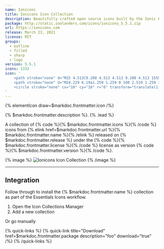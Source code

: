 ```yaml
---
name: Ionicons
title: Ionicons Icon Collection
description: Beautifully crafted open source icons built by the Ionic Framework team.
package: http://static.zoolanders.com/icons/ionicons_5.5.1.zip
url: https://ionicons.com
release: March 23, 2021
license: MIT
groups:
  - outline
  - filled
  - sharp
  - logo
version: 5.5.1
icons: 1332
icon: '
    <path stroke="none" d="M15 4.513C9.208 4.513 4.513 9.208 4.513 15S9.208 25.487 15 25.487 25.487 20.792 25.487 15c0-.773-.083-1.525-.241-2.248l2.459-.537c.196.898.3 1.83.3 2.785 0 7.182-5.823 13.004-13.005 13.004S1.996 22.182 1.996 15C1.996 7.818 7.818 1.996 15 1.996c3.182 0 6.1 1.144 8.36 3.043l-1.619 1.927A10.438 10.438 0 0015 4.513z"/>
    <path stroke="none" d="M24.229 6.19a1.259 1.259 0 100 2.519 1.259 1.259 0 000-2.518zm-3.776 1.26a3.776 3.776 0 117.552 0 3.776 3.776 0 01-7.552 0z"/>
    <circle stroke="none" cx="16" cy="16" r="6" transform="translate(1.576 1.576) scale(.83897)"/>
'
---
```


{% elementIcon draw=$markdoc.frontmatter.icon /%}

{% $markdoc.frontmatter.description %}. {% .lead %}

A collection of {% code %}{% $markdoc.frontmatter.icons %}{% /code %} icons from {% elink href=$markdoc.frontmatter.url %}{% $markdoc.frontmatter.name %}{% /elink %} released on {% $markdoc.frontmatter.release %} under the {% code %}{% $markdoc.frontmatter.license %}{% /code %} license as version {% code %}{% $markdoc.frontmatter.version %}{% /code %}.

{% image %}
![Ionicons Icon Collection](/assets/ytp/icons/collection-ionicons.webp)
{% /image %}

---

## Integration

Follow through to install the {% $markdoc.frontmatter.name %} collection as part of the Essentials Icons workflow.


1. Open the Icon Collections Manager
1. Add a new collection

Or go manually

{% quick-links %}
    {% quick-link title="Download" href=$markdoc.frontmatter.package description="foo" download="true" /%}
{% /quick-links %}
